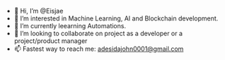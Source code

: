 - 👋 Hi, I’m @Eisjae
- 👀 I’m interested in Machine Learning, AI and Blockchain development.
- 🌱 I’m currently leearning Automations.
- 💞️ I’m looking to collaborate on project as a developer or a project/product manager 
- 📫 Fastest way to reach me: adesidajohn0001@gmail.com 

<!---
Eisjae/Eisjae is a ✨ special ✨ repository because its `README.md` (this file) appears on your GitHub profile.
You can click the Preview link to take a look at your changes.
--->
